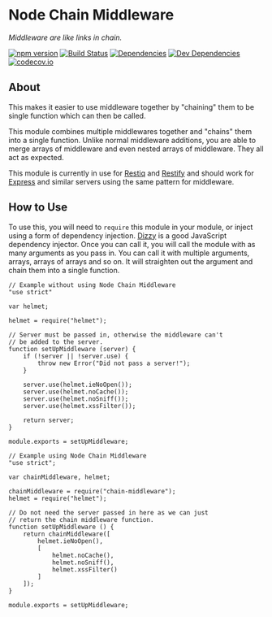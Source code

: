 # Node Chain Middleware

*Middleware are like links in chain.*

[![npm version][npm-badge]][npm-link]
[![Build Status][travis-badge]][travis-link]
[![Dependencies][dependencies-badge]][dependencies-link]
[![Dev Dependencies][devdependencies-badge]][devdependencies-link]
[![codecov.io][codecov-badge]][codecov-link]


About
-----

This makes it easier to use middleware together by "chaining" them to be single function which can then be called.

This module combines multiple middlewares together and "chains" them into a single function. Unlike normal middleware additions, you are able to merge arrays of middleware and even nested arrays of middleware. They all act as expected.

This module is currently in use for [Restiq] and [Restify] and should work for [Express] and similar servers using the same pattern for middleware.


How to Use
----------

To use this, you will need to `require` this module in your module, or inject using a form of dependency injection. [Dizzy] is a good JavaScript dependency injector. Once you can call it, you will call the module with as many arguments as you pass in. You can call it with multiple arguments, arrays, arrays of arrays and so on. It will straighten out the argument and chain them into a single function.

    // Example without using Node Chain Middleware
    "use strict"

    var helmet;

    helmet = require("helmet");

    // Server must be passed in, otherwise the middleware can't
    // be added to the server.
    function setUpMiddleware (server) {
        if (!server || !server.use) {
            throw new Error("Did not pass a server!");
        }

        server.use(helmet.ieNoOpen());
        server.use(helmet.noCache());
        server.use(helmet.noSniff());
        server.use(helmet.xssFilter());

        return server;
    }

    module.exports = setUpMiddleware;

    // Example using Node Chain Middleware
    "use strict";

    var chainMiddleware, helmet;

    chainMiddleware = require("chain-middleware");
    helmet = require("helmet");

    // Do not need the server passed in here as we can just
    // return the chain middleware function.
    function setUpMiddleware () {
        return chainMiddleware([
            helmet.ieNoOpen(),
            [
                helmet.noCache(),
                helmet.noSniff(),
                helmet.xssFilter()
            ]
        ]);
    }

    module.exports = setUpMiddleware;


[Dizzy]: https://github.com/tests-always-included/dizzy
[Express]: http://expressjs.com/
[Restify]: http://restify.com/
[Restiq]: https://github.com/andrasq/node-restiq
[codecov-badge]: https://img.shields.io/codecov/c/github/tests-always-included/node-chain-middleware/master.svg
[codecov-link]: https://codecov.io/github/tests-always-included/node-chain-middleware?branch=master
[dependencies-badge]: https://img.shields.io/david/tests-always-included/node-chain-middleware.svg
[dependencies-link]: https://david-dm.org/tests-always-included/node-chain-middleware
[devdependencies-badge]: https://img.shields.io/david/dev/tests-always-included/node-chain-middleware.svg
[devdependencies-link]: https://david-dm.org/tests-always-included/node-chain-middleware#info=devDependencies
[npm-badge]: https://img.shields.io/npm/v/node-chain-middleware.svg
[npm-link]: https://npmjs.org/package/node-chain-middleware
[travis-badge]: https://img.shields.io/travis/tests-always-included/node-chain-middleware/master.svg
[travis-link]: http://travis-ci.org/tests-always-included/node-chain-middleware

